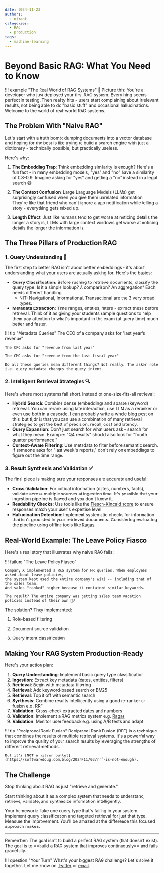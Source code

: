```yaml
---
date: 2024-11-23
authors:
  - nirant
categories:
  - RAG
  - production
tags:
  - machine-learning
---
```


# Beyond Basic RAG: What You Need to Know

!!! example "The Real World of RAG Systems"
    📒 Picture this: You're a developer who just deployed your first RAG system. Everything seems perfect in testing. Then reality hits - users start complaining about irrelevant results, not being able to do "basic stuff" and occasional hallucinations. Welcome to the world of real-world RAG systems.

## The Problem With "Naive RAG"

Let's start with a truth bomb: dumping documents into a vector database and hoping for the best is like trying to build a search engine with just a dictionary - technically possible, but practically useless.

Here's why:

1. **The Embedding Trap**: Think embedding similarity is enough? Here's a fun fact - in many embedding models, "yes" and "no" have a similarity of 0.8-0.9. Imagine asking for "yes" and getting a "no" instead in a legal search 😅

2. **The Context Confusion**: Large Language Models (LLMs) get surprisingly confused when you give them unrelated information. They're like that friend who can't ignore a app notification while telling a story - everything gets mixed up. 

3. **Length Effect**: Just like humans tend to get worse at noticing details the longer a story is, LLMs with large context windows get worse at noticing details the longer the information is.

## The Three Pillars of Production RAG

### 1. Query Understanding 🎯

The first step to better RAG isn't about better embeddings - it's about understanding what your users are actually asking for. Here's the basics:

- **Query Classification**: Before rushing to retrieve documents, classify the query type. Is it a simple lookup? A comparison? An aggregation? Each needs different handling.
    - NIT: Navigational, Informational, Transactional are the 3 very broad types.
- **Metadata Extraction**: Time ranges, entities, filters - extract these before retrieval. Think of it as giving your students sample questions to help them pay attention to what's important in the exam (at query time) much better and faster. 

!!! tip "Metadata Queries"
    The CEO of a company asks for "last year's revenue"

    The CFO asks for "revenue from last year"
    
    The CMO asks for "revenue from the last fiscal year"
    
    Do all these queries mean different things? Not really. The asker role i.e. query metadata changes the query intent.


### 2. Intelligent Retrieval Strategies 🔍

Here's where most systems fall short. Instead of one-size-fits-all retrieval:

- **Hybrid Search**: Combine dense (embedding) and sparse (keyword) retrieval. You can rerank using late interaction, use LLM as a reranker or even use both in a cascade. I can probably write a whole blog post on this, but tl;dr is that you can use a combination of many retrieval strategies to get the best of precision, recall, cost and latency.
- **Query Expansion**: Don't just search for what users ask - search for what they mean. Example: "Q4 results" should also look for "fourth quarter performance."
- **Context-Aware Filtering**: Use metadata to filter before semantic search. If someone asks for "last week's reports," don't rely on embeddings to figure out the time range.

### 3. Result Synthesis and Validation ✅

The final piece is making sure your responses are accurate and useful:

- **Cross-Validation**: For critical information (dates, numbers, facts), validate across multiple sources at ingestion time. It's possible that your ingestion pipeline is flawed and you don't know it.
- **Readability Checks**: Use tools like the [Flesch-Kincaid score](https://en.wikipedia.org/wiki/Flesch%E2%80%93Kincaid_readability_tests) to ensure responses match your user's expertise level.
- **Hallucination Detection**: Implement systematic checks for information that isn't grounded in your retrieved documents. Considering evaluating the pipeline using offline tools like [Ragas](https://docs.ragas.io)

## Real-World Example: The Leave Policy Fiasco

Here's a real story that illustrates why naive RAG fails:

!!! failure "The Leave Policy Fiasco"

    Company X implemented a RAG system for HR queries. When employees asked about leave policies, 
    the system kept used the entire company's wiki -- including that of the sales team. 
    And sales "ranked" higher because it contained similar keywords. 

    The result? The entire company was getting sales team vacation policies instead of their own 🤦‍♂️

The solution? They implemented:

1. Role-based filtering

2. Document source validation

3. Query intent classification

## Making Your RAG System Production-Ready

Here's your action plan:


1. **Query Understanding**: Implement basic query type classification
2. **Ingestion**: Extract key metadata (dates, entities, filters)
3. **Retrieval**: Begin with metadata filtering
4. **Retrieval**: Add keyword-based search or BM25
5. **Retrieval**: Top it off with semantic search
6. **Synthesis**: Combine results intelligently using a good re-ranker or fusion e.g. RRF
7. **Validation**: Cross-check extracted dates and numbers
8. **Validation**: Implement a RAG metrics system e.g. [Ragas](https://docs.ragas.io)
9. **Validation**: Monitor user feedback e.g. using A/B tests and adapt 

!!! tip "Reciprocal Rank Fusion"
    Reciprocal Rank Fusion (RRF) is a technique that combines the results of multiple retrieval systems. It's a powerful way to improve the quality of your search results by leveraging the strengths of different retrieval methods. 
    
    But it's [NOT a silver bullet](https://softwaredoug.com/blog/2024/11/03/rrf-is-not-enough).

## The Challenge

Stop thinking about RAG as just "retrieve and generate." 

Start thinking about it as a complex system that needs to understand, retrieve, validate, and synthesize information intelligently.

Your homework: Take one query type that's failing in your system. Implement query classification and targeted retrieval for just that type. Measure the improvement. You'll be amazed at the difference this focused approach makes.

---

Remember: The goal isn't to build a perfect RAG system (that doesn't exist). The goal is to ==build a RAG system that improves continuously== and fails gracefully.

!!! question "Your Turn"
    What's your biggest RAG challenge? Let's solve it together. Let me know on [Twitter](https://twitter.com/nirantk) or [email](mailto:nirant@scaledfocus.com).
